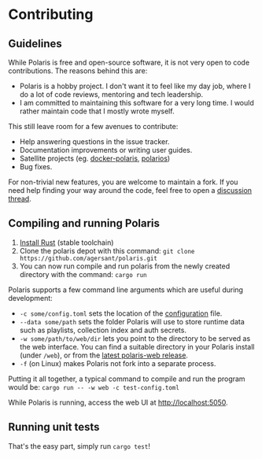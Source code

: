 # Contributing

## Guidelines

While Polaris is free and open-source software, it is not very open to code contributions. The reasons behind this are:
- Polaris is a hobby project. I don't want it to feel like my day job, where I do a lot of code reviews, mentoring and tech leadership.
- I am committed to maintaining this software for a very long time. I would rather maintain code that I mostly wrote myself.

This still leave room for a few avenues to contribute:
- Help answering questions in the issue tracker.
- Documentation improvements or writing user guides.
- Satellite projects (eg. [docker-polaris](https://github.com/ogarcia/docker-polaris), [polarios](https://gitlab.com/elise/Polarios))
- Bug fixes.

For non-trivial new features, you are welcome to maintain a fork. If you need help finding your way around the code, feel free to open a [discussion thread](https://github.com/agersant/polaris/discussions).

## Compiling and running Polaris

1. [Install Rust](https://www.rust-lang.org/en-US/install.html) (stable toolchain)
2. Clone the polaris depot with this command: `git clone https://github.com/agersant/polaris.git`
3. You can now run compile and run polaris from the newly created directory with the command: `cargo run`

Polaris supports a few command line arguments which are useful during development:

- `-c some/config.toml` sets the location of the [configuration](/docs/CONFIGURATION.md) file.
- `--data some/path` sets the folder Polaris will use to store runtime data such as playlists, collection index and auth secrets.
- `-w some/path/to/web/dir` lets you point to the directory to be served as the web interface. You can find a suitable directory in your Polaris install (under `/web`), or from the [latest polaris-web release](https://github.com/agersant/polaris-web/releases/latest/download/web.zip).
- `-f` (on Linux) makes Polaris not fork into a separate process.

Putting it all together, a typical command to compile and run the program would be: `cargo run -- -w web -c test-config.toml`

While Polaris is running, access the web UI at [http://localhost:5050](http://localhost:5050).

## Running unit tests

That's the easy part, simply run `cargo test`!
